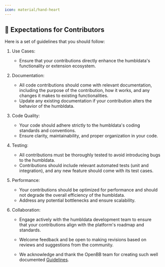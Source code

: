 ```yaml
---
icon: material/hand-heart
---
```


## 🎯 __Expectations for Contributors__

Here is a set of guidelines that you should follow:

1. Use Cases:
    - Ensure that your contributions directly enhance the humbldata's functionality or extension ecosystem.

2. Documentation:
    - All code contributions should come with relevant documentation, including the purpose of the contribution, how it works, and any changes it makes to existing functionalities.
    - Update any existing documentation if your contribution alters the behavior of the humbldata.

3. Code Quality:
    - Your code should adhere strictly to the humbldata's coding standards and conventions.
    - Ensure clarity, maintainability, and proper organization in your code.

4. Testing:
    - All contributions must be thoroughly tested to avoid introducing bugs to the humbldata.
    - Contributions should include relevant automated tests (unit and integration), and any new feature should come with its test cases.

5. Performance:
    - Your contributions should be optimized for performance and should not degrade the overall efficiency of the humbldata.
    - Address any potential bottlenecks and ensure scalability.

6. Collaboration:
    - Engage actively with the humbldata development team to ensure that your contributions align with the platform's roadmap and standards.
    - Welcome feedback and be open to making revisions based on reviews and suggestions from the community.

   - We acknowledge and thank the OpenBB team for creating such well documented [Guidelines](https://github.com/OpenBB-finance/OpenBBTerminal/blob/develop/openbb_platform/CONTRIBUTING.md#contributor-guidelines).
